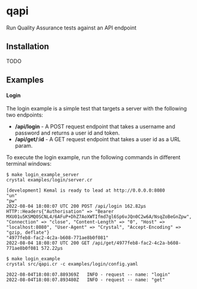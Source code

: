# qapi
Run Quality Assurance tests against an API endpoint

## Installation

TODO

## Examples

#### Login

The login example is a simple test that targets a server with the following two endpoints:

* **/api/login** - A POST request endpoint that takes a username and password and returns a user id and token.
* **/api/get/:id** - A GET request endpoint that takes a user id as a URL param.

To execute the login example, run the following commands in different terminal windows:

```
$ make login_example_server
crystal examples/login/server.cr

[development] Kemal is ready to lead at http://0.0.0.0:8080
"un"
"pw"
2022-08-04 18:08:07 UTC 200 POST /api/login 162.82µs
HTTP::Headers{"Authorisation" => "Bearer MXU01u5KSMQ0SCNL4/6AFuP+DhZ7AoXWTIfmd7gl6Sp6vJQn0C2w6A/NsqZoBeGnZpw", "Connection" => "close", "Content-Length" => "0", "Host" => "localhost:8080", "User-Agent" => "Crystal", "Accept-Encoding" => "gzip, deflate"}
"4977feb8-fac2-4c2a-b608-771ae8b0f081"
2022-08-04 18:08:07 UTC 200 GET /api/get/4977feb8-fac2-4c2a-b608-771ae8b0f081 572.22µs
```

```
$ make login_example
crystal src/qapi.cr -c examples/login/config.yaml

2022-08-04T18:08:07.889369Z   INFO - request -- name: "login"
2022-08-04T18:08:07.893480Z   INFO - request -- name: "get"
```